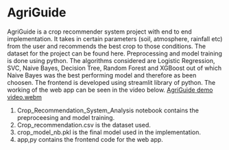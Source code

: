 # AgriGuide
AgriGuide is a crop recommender system project with end to end implementation. It takes in certain parameters (soil, atmosphere, rainfall etc) from the user and recommends the best crop to those conditions. The dataset for the project can be found here. Preprocessing and model training is done using python. The algorithms considered are Logistic Regression, SVC, Naive Bayes, Decision Tree, Random Forest and XGBoost out of which Naive Bayes was the best performing model and therefore as been choosen. The frontend is developed using streamlit library of python. The working of the web app can be seen in the video below.
[AgriGuide demo video.webm](https://github.com/Yash-max-16/AgriGuide/assets/111078898/4534a7d5-1de9-4373-9ce8-1d7886e1c37d)

1. Crop_Recommendation_System_Analysis notebook contains the preproceesing and model training.  
2. Crop_recommendation.csv is the dataset used.  
3. crop_model_nb.pkl is the final model used in the implementation.  
4. app,py contains the frontend code for the web app.

